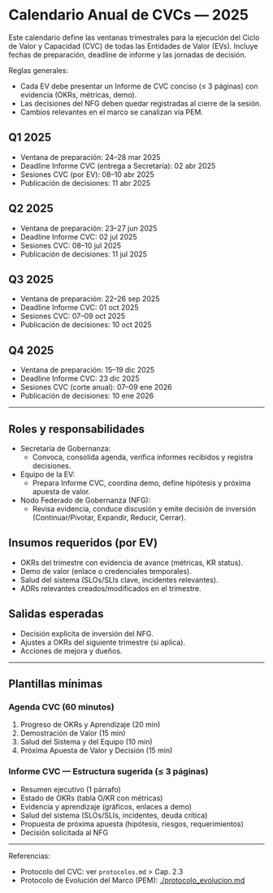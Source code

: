 # Calendario Anual de CVCs — 2025

Este calendario define las ventanas trimestrales para la ejecución del Ciclo de Valor y Capacidad (CVC) de todas las Entidades de Valor (EVs). Incluye fechas de preparación, deadline de informe y las jornadas de decisión.

Reglas generales:

- Cada EV debe presentar un Informe de CVC conciso (≤ 3 páginas) con evidencia (OKRs, métricas, demo).
- Las decisiones del NFG deben quedar registradas al cierre de la sesión.
- Cambios relevantes en el marco se canalizan vía PEM.

## Q1 2025

- Ventana de preparación: 24–28 mar 2025
- Deadline Informe CVC (entrega a Secretaría): 02 abr 2025
- Sesiones CVC (por EV): 08–10 abr 2025
- Publicación de decisiones: 11 abr 2025

## Q2 2025

- Ventana de preparación: 23–27 jun 2025
- Deadline Informe CVC: 02 jul 2025
- Sesiones CVC: 08–10 jul 2025
- Publicación de decisiones: 11 jul 2025

## Q3 2025

- Ventana de preparación: 22–26 sep 2025
- Deadline Informe CVC: 01 oct 2025
- Sesiones CVC: 07–09 oct 2025
- Publicación de decisiones: 10 oct 2025

## Q4 2025

- Ventana de preparación: 15–19 dic 2025
- Deadline Informe CVC: 23 dic 2025
- Sesiones CVC (corte anual): 07–09 ene 2026
- Publicación de decisiones: 10 ene 2026

---

## Roles y responsabilidades

- Secretaría de Gobernanza:
  - Convoca, consolida agenda, verifica informes recibidos y registra decisiones.
- Equipo de la EV:
  - Prepara Informe CVC, coordina demo, define hipótesis y próxima apuesta de valor.
- Nodo Federado de Gobernanza (NFG):
  - Revisa evidencia, conduce discusión y emite decisión de inversión (Continuar/Pivotar, Expandir, Reducir, Cerrar).

## Insumos requeridos (por EV)

- OKRs del trimestre con evidencia de avance (métricas, KR status).
- Demo de valor (enlace o credenciales temporales).
- Salud del sistema (SLOs/SLIs clave, incidentes relevantes).
- ADRs relevantes creados/modificados en el trimestre.

## Salidas esperadas

- Decisión explícita de inversión del NFG.
- Ajustes a OKRs del siguiente trimestre (si aplica).
- Acciones de mejora y dueños.

---

## Plantillas mínimas

### Agenda CVC (60 minutos)

1. Progreso de OKRs y Aprendizaje (20 min)
2. Demostración de Valor (15 min)
3. Salud del Sistema y del Equipo (10 min)
4. Próxima Apuesta de Valor y Decisión (15 min)

### Informe CVC — Estructura sugerida (≤ 3 páginas)

- Resumen ejecutivo (1 párrafo)
- Estado de OKRs (tabla O/KR con métricas)
- Evidencia y aprendizaje (gráficos, enlaces a demo)
- Salud del sistema (SLOs/SLIs, incidentes, deuda crítica)
- Propuesta de próxima apuesta (hipótesis, riesgos, requerimientos)
- Decisión solicitada al NFG

---

Referencias:

- Protocolo del CVC: ver `protocolos.md` > Cap. 2.3
- Protocolo de Evolución del Marco (PEM): [./protocolo_evolucion.md](./protocolo_evolucion.md)
